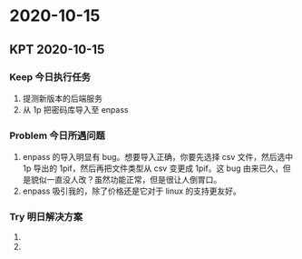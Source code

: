 # 2020-10-15

## KPT 2020-10-15

### Keep 今日执行任务
1. 提测新版本的后端服务
2. 从 1p 把密码库导入至 enpass

### Problem 今日所遇问题
1. enpass 的导入明显有 bug。想要导入正确，你要先选择 csv 文件，然后选中1p 导出的 1pif，然后再把文件类型从 csv 变更成 1pif。这 bug 由来已久，但是貌似一直没人改？虽然功能正常，但是很让人倒胃口。
2. enpass 吸引我的，除了价格还是它对于 linux 的支持更友好。

### Try 明日解决方案
1. 
2. 